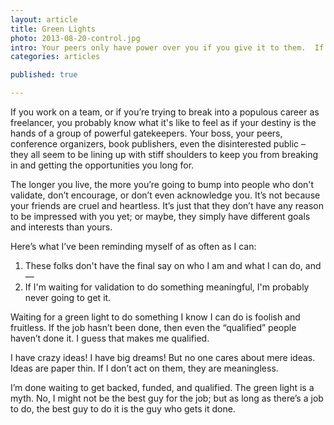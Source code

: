 ```yaml
---
layout: article
title: Green Lights
photo: 2013-08-20-control.jpg
intro: Your peers only have power over you if you give it to them.  If you’re letting others rule your career, that’s your problem - not theirs.
categories: articles

published: true

---
```


If you work on a team, or if you’re trying to break into a populous career as freelancer, you probably know what it's like to feel as if your destiny is the hands of a group of powerful gatekeepers. Your boss, your peers, conference organizers, book publishers, even the disinterested public – they all seem to be lining up with stiff shoulders to keep you from breaking in and getting the opportunities you long for.

The longer you live, the more you’re going to bump into people who don't validate, don’t encourage, or don’t even acknowledge you. It’s not because your friends are cruel and heartless. It’s just that they don’t have any reason to be impressed with you yet; or maybe, they simply have different goals and interests than yours.

Here’s what I’ve been reminding myself of as often as I can:

1. These folks don't have the final say on who I am and what I can do, and—
2. If I'm waiting for validation to do something meaningful, I'm probably never going to get it.

Waiting for a green light to do something I know I can do is foolish and fruitless. If the job hasn’t been done, then even the “qualified” people haven’t done it. I guess that makes me qualified.

I have crazy ideas! I have big dreams! But no one cares about mere ideas. Ideas are paper thin. If I don’t act on them, they are meaningless.

I’m done waiting to get backed, funded, and qualified. The green light is a myth. No, I might not be the best guy for the job; but as long as there’s a job to do, the best guy to do it is the guy who gets it done.